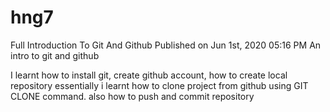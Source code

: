 # hng7

Full Introduction To Git And Github
Published on Jun 1st, 2020 05:16 PM
An intro to git and github

I learnt how to install git, create github account, how to create local repository essentially i learnt how to clone project from github using GIT CLONE command. also how to push and commit repository